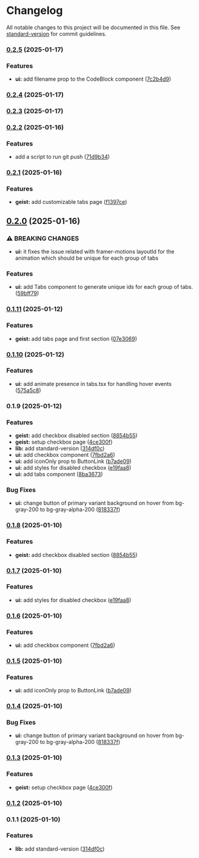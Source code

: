 # Changelog

All notable changes to this project will be documented in this file. See [standard-version](https://github.com/conventional-changelog/standard-version) for commit guidelines.

### [0.2.5](https://github.com/ZeynalliZeynal/todoist/compare/v0.2.4...v0.2.5) (2025-01-17)


### Features

* **ui:** add filename prop to the CodeBlock component ([7c2b4d9](https://github.com/ZeynalliZeynal/todoist/commit/7c2b4d9aa650eeb822d862e9b3d049ec2d44ccf8))

### [0.2.4](https://github.com/ZeynalliZeynal/todoist/compare/v0.2.2...v0.2.4) (2025-01-17)

### [0.2.3](https://github.com/ZeynalliZeynal/todoist/compare/v0.2.2...v0.2.3) (2025-01-17)

### [0.2.2](https://github.com/ZeynalliZeynal/todoist/compare/v0.2.1...v0.2.2) (2025-01-16)


### Features

* add a script to run git push ([71d9b34](https://github.com/ZeynalliZeynal/todoist/commit/71d9b34ac5b06653c50f854f06a000a331c7dfce))

### [0.2.1](https://github.com/ZeynalliZeynal/todoist/compare/v0.2.0...v0.2.1) (2025-01-16)


### Features

* **geist:** add customizable tabs page ([f1397ce](https://github.com/ZeynalliZeynal/todoist/commit/f1397ce3abbb859ace4b9603d220c8ac10e41994))

## [0.2.0](https://github.com/ZeynalliZeynal/todoist/compare/v0.1.11...v0.2.0) (2025-01-16)


### ⚠ BREAKING CHANGES

* **ui:** it fixes the issue related with framer-motions layoutId for the animation which should be unique for each group of tabs

### Features

* **ui:** add Tabs component to generate unique ids for each group of tabs. ([59bff79](https://github.com/ZeynalliZeynal/todoist/commit/59bff79d521cbca81a2ae3be075bbdb82f33c9a0))

### [0.1.11](https://github.com/ZeynalliZeynal/todoist/compare/v0.1.10...v0.1.11) (2025-01-12)


### Features

* **geist:** add tabs page and first section ([07e3069](https://github.com/ZeynalliZeynal/todoist/commit/07e30697f6dacea483ad26dbb7c58cefdf728d30))

### [0.1.10](https://github.com/ZeynalliZeynal/todoist/compare/v0.1.9...v0.1.10) (2025-01-12)


### Features

* **ui:** add animate presence in tabs.tsx for handling hover events ([575a5c8](https://github.com/ZeynalliZeynal/todoist/commit/575a5c83b891b1cf221e67aaf4468e13ba7ff078))

### 0.1.9 (2025-01-12)


### Features

* **geist:** add checkbox disabled section ([8854b55](https://github.com/ZeynalliZeynal/todoist/commit/8854b556cc2713f5348ae94a3f12d47d031bc50b))
* **geist:** setup checkbox page ([4ce300f](https://github.com/ZeynalliZeynal/todoist/commit/4ce300f5802ca5b3598202b7e897487b657a2f25))
* **lib:** add standard-version ([314df0c](https://github.com/ZeynalliZeynal/todoist/commit/314df0cbe3992e1a9486b4cce9811ecb2dc60e69))
* **ui:** add checkbox component ([7fbd2a6](https://github.com/ZeynalliZeynal/todoist/commit/7fbd2a6fd9e875335e48c7b7562e86c4313283ba))
* **ui:** add iconOnly prop to ButtonLink ([b7ade09](https://github.com/ZeynalliZeynal/todoist/commit/b7ade09d6a9a783edbfc87db1a96bad29931fd7e))
* **ui:** add styles for disabled checkbox ([e19faa8](https://github.com/ZeynalliZeynal/todoist/commit/e19faa8c6a050fb692f2af9bac498ced29b0e178))
* **ui:** add tabs component ([8ba3673](https://github.com/ZeynalliZeynal/todoist/commit/8ba3673835f8435e2bc1dbb9b1122f9cb0b350bb))


### Bug Fixes

* **ui:** change button of primary variant background on hover from bg-gray-200 to bg-gray-alpha-200 ([818337f](https://github.com/ZeynalliZeynal/todoist/commit/818337f5627fb6a1dd5d4405b4f48001366a6133))

### [0.1.8](https://github.com/ZeynalliZeynal/todoist/compare/v0.1.7...v0.1.8) (2025-01-10)


### Features

* **geist:** add checkbox disabled section ([8854b55](https://github.com/ZeynalliZeynal/todoist/commit/8854b556cc2713f5348ae94a3f12d47d031bc50b))

### [0.1.7](https://github.com/ZeynalliZeynal/todoist/compare/v0.1.6...v0.1.7) (2025-01-10)


### Features

* **ui:** add styles for disabled checkbox ([e19faa8](https://github.com/ZeynalliZeynal/todoist/commit/e19faa8c6a050fb692f2af9bac498ced29b0e178))

### [0.1.6](https://github.com/ZeynalliZeynal/todoist/compare/v0.1.5...v0.1.6) (2025-01-10)


### Features

* **ui:** add checkbox component ([7fbd2a6](https://github.com/ZeynalliZeynal/todoist/commit/7fbd2a6fd9e875335e48c7b7562e86c4313283ba))

### [0.1.5](https://github.com/ZeynalliZeynal/todoist/compare/v0.1.4...v0.1.5) (2025-01-10)


### Features

* **ui:** add iconOnly prop to ButtonLink ([b7ade09](https://github.com/ZeynalliZeynal/todoist/commit/b7ade09d6a9a783edbfc87db1a96bad29931fd7e))

### [0.1.4](https://github.com/ZeynalliZeynal/todoist/compare/v0.1.3...v0.1.4) (2025-01-10)


### Bug Fixes

* **ui:** change button of primary variant background on hover from bg-gray-200 to bg-gray-alpha-200 ([818337f](https://github.com/ZeynalliZeynal/todoist/commit/818337f5627fb6a1dd5d4405b4f48001366a6133))

### [0.1.3](https://github.com/ZeynalliZeynal/todoist/compare/v0.1.2...v0.1.3) (2025-01-10)


### Features

* **geist:** setup checkbox page ([4ce300f](https://github.com/ZeynalliZeynal/todoist/commit/4ce300f5802ca5b3598202b7e897487b657a2f25))

### [0.1.2](https://github.com/ZeynalliZeynal/todoist/compare/v0.1.1...v0.1.2) (2025-01-10)

### 0.1.1 (2025-01-10)


### Features

* **lib:** add standard-version ([314df0c](https://github.com/ZeynalliZeynal/todoist/commit/314df0cbe3992e1a9486b4cce9811ecb2dc60e69))
